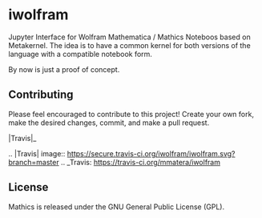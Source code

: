 # iwolfram

Jupyter Interface for Wolfram Mathematica / Mathics Noteboos based on Metakernel. The idea is to have a common kernel for both versions of the language with a compatible notebook form.

By now is just a proof of concept.


Contributing
------------

Please feel encouraged to contribute to this project! Create your own fork, make the desired changes, commit, and make a pull request.

|Travis|_

.. |Travis| image:: https://secure.travis-ci.org/iwolfram/iwolfram.svg?branch=master
.. _Travis: https://travis-ci.org/mmatera/iwolfram

License
-------

Mathics is released under the GNU General Public License (GPL).






